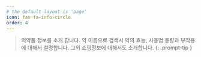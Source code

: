 ```yaml
---
# the default layout is 'page'
icon: fas fa-info-circle
order: 4
---
```


> 의약품 정보를 소개 합니다. 약 이름으로 검색시 약의 효능, 사용법 용량과 부작용에 대해서 설명합니다.
> 그외 쇼핑정보에 대해서도 소개합니다.
{: .prompt-tip }
